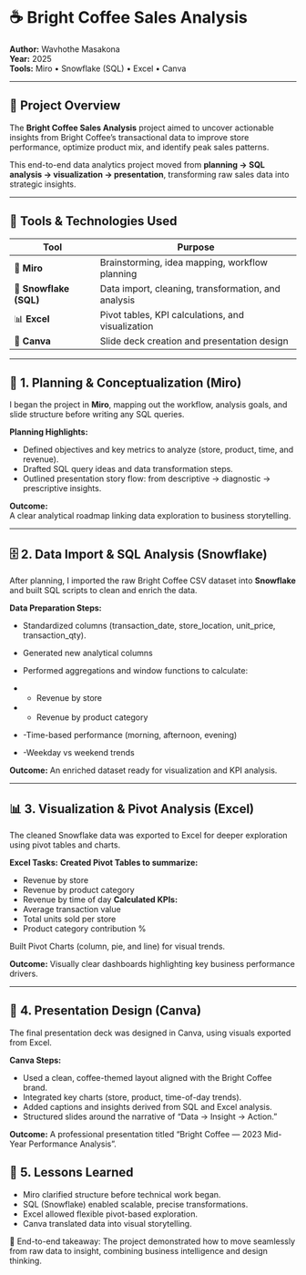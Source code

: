 # ☕ Bright Coffee Sales Analysis

**Author:** Wavhothe Masakona  
**Year:** 2025  
**Tools:** Miro • Snowflake (SQL) • Excel • Canva

---

## 🧭 Project Overview
The **Bright Coffee Sales Analysis** project aimed to uncover actionable insights from Bright Coffee’s transactional data to improve store performance, optimize product mix, and identify peak sales patterns.

This end-to-end data analytics project moved from **planning → SQL analysis → visualization → presentation**, transforming raw sales data into strategic insights.

---

## 🧩 Tools & Technologies Used

| Tool | Purpose |
|------|----------|
| 🧠 **Miro** | Brainstorming, idea mapping, workflow planning |
| 💾 **Snowflake (SQL)** | Data import, cleaning, transformation, and analysis |
| 📊 **Excel** | Pivot tables, KPI calculations, and visualization |
| 🎨 **Canva** | Slide deck creation and presentation design |

---

## 🧠 1. Planning & Conceptualization (Miro)
I began the project in **Miro**, mapping out the workflow, analysis goals, and slide structure before writing any SQL queries.

**Planning Highlights:**
- Defined objectives and key metrics to analyze (store, product, time, and revenue).
- Drafted SQL query ideas and data transformation steps.
- Outlined presentation story flow: from descriptive → diagnostic → prescriptive insights.

**Outcome:**  
A clear analytical roadmap linking data exploration to business storytelling.

---

## 🗄️ 2. Data Import & SQL Analysis (Snowflake)
After planning, I imported the raw Bright Coffee CSV dataset into **Snowflake** and built SQL scripts to clean and enrich the data.

**Data Preparation Steps:**
- Standardized columns (transaction_date, store_location, unit_price, transaction_qty).
- Generated new analytical columns

- Performed aggregations and window functions to calculate:
- - Revenue by store
- - Revenue by product category
- -Time-based performance (morning, afternoon, evening)
- -Weekday vs weekend trends

**Outcome:**
An enriched dataset ready for visualization and KPI analysis.

---

## 📊 3. Visualization & Pivot Analysis (Excel)

The cleaned Snowflake data was exported to Excel for deeper exploration using pivot tables and charts.

**Excel Tasks:**
**Created Pivot Tables to summarize:**
- Revenue by store
- Revenue by product category
- Revenue by time of day
**Calculated KPIs:**
- Average transaction value
- Total units sold per store
- Product category contribution %

Built Pivot Charts (column, pie, and line) for visual trends.

**Outcome:**
Visually clear dashboards highlighting key business performance drivers.

---

## 🎨 4. Presentation Design (Canva)

The final presentation deck was designed in Canva, using visuals exported from Excel.

**Canva Steps:**

- Used a clean, coffee-themed layout aligned with the Bright Coffee brand.
- Integrated key charts (store, product, time-of-day trends).
- Added captions and insights derived from SQL and Excel analysis.
- Structured slides around the narrative of “Data → Insight → Action.”

**Outcome:**
A professional presentation titled “Bright Coffee — 2023 Mid-Year Performance Analysis”.

## 🧾 5. Lessons Learned

- Miro clarified structure before technical work began.
- SQL (Snowflake) enabled scalable, precise transformations.
- Excel allowed flexible pivot-based exploration.
- Canva translated data into visual storytelling.

🧩 End-to-end takeaway: The project demonstrated how to move seamlessly from raw data to insight, combining business intelligence and design thinking.